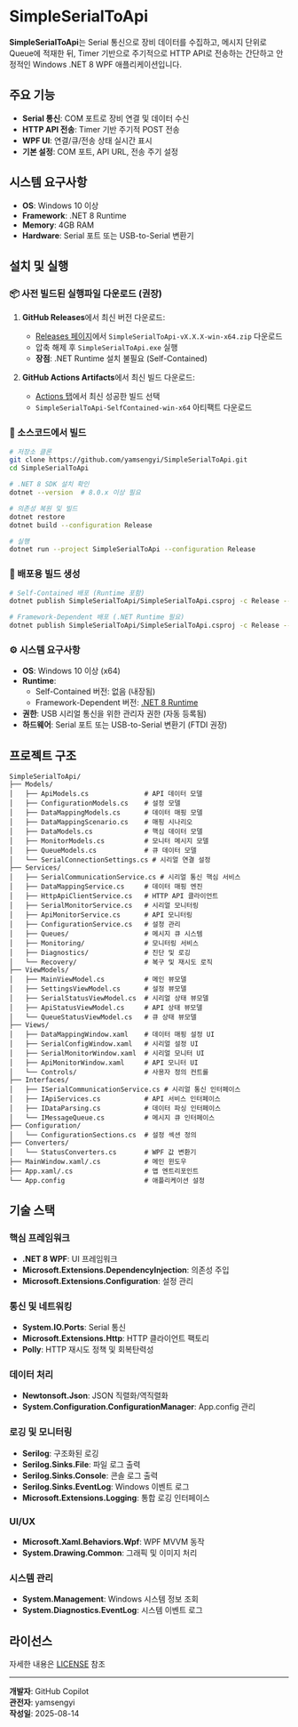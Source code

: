 # SimpleSerialToApi

**SimpleSerialToApi**는 Serial 통신으로 장비 데이터를 수집하고, 메시지 단위로 Queue에 적재한 뒤, Timer 기반으로 주기적으로 HTTP API로 전송하는 간단하고 안정적인 Windows .NET 8 WPF 애플리케이션입니다.

## 주요 기능

- **Serial 통신**: COM 포트로 장비 연결 및 데이터 수신
- **HTTP API 전송**: Timer 기반 주기적 POST 전송
- **WPF UI**: 연결/큐/전송 상태 실시간 표시
- **기본 설정**: COM 포트, API URL, 전송 주기 설정

## 시스템 요구사항

- **OS**: Windows 10 이상
- **Framework**: .NET 8 Runtime
- **Memory**: 4GB RAM
- **Hardware**: Serial 포트 또는 USB-to-Serial 변환기

## 설치 및 실행

### 📦 사전 빌드된 실행파일 다운로드 (권장)

1. **GitHub Releases**에서 최신 버전 다운로드:
   - [Releases 페이지](https://github.com/yamsengyi/SimpleSerialToApi/releases)에서 `SimpleSerialToApi-vX.X.X-win-x64.zip` 다운로드
   - 압축 해제 후 `SimpleSerialToApi.exe` 실행
   - **장점**: .NET Runtime 설치 불필요 (Self-Contained)

2. **GitHub Actions Artifacts**에서 최신 빌드 다운로드:
   - [Actions 탭](https://github.com/yamsengyi/SimpleSerialToApi/actions)에서 최신 성공한 빌드 선택
   - `SimpleSerialToApi-SelfContained-win-x64` 아티팩트 다운로드

### 🔨 소스코드에서 빌드

```bash
# 저장소 클론
git clone https://github.com/yamsengyi/SimpleSerialToApi.git
cd SimpleSerialToApi

# .NET 8 SDK 설치 확인
dotnet --version  # 8.0.x 이상 필요

# 의존성 복원 및 빌드
dotnet restore
dotnet build --configuration Release

# 실행
dotnet run --project SimpleSerialToApi --configuration Release
```

### 🚀 배포용 빌드 생성

```bash
# Self-Contained 배포 (Runtime 포함)
dotnet publish SimpleSerialToApi/SimpleSerialToApi.csproj -c Release --self-contained true -r win-x64 --output ./publish

# Framework-Dependent 배포 (.NET Runtime 필요)
dotnet publish SimpleSerialToApi/SimpleSerialToApi.csproj -c Release --self-contained false --output ./publish-fd
```

### ⚙️ 시스템 요구사항

- **OS**: Windows 10 이상 (x64)
- **Runtime**:
  - Self-Contained 버전: 없음 (내장됨)
  - Framework-Dependent 버전: [.NET 8 Runtime](https://dotnet.microsoft.com/download/dotnet/8.0)
- **권한**: USB 시리얼 통신을 위한 관리자 권한 (자동 등록됨)
- **하드웨어**: Serial 포트 또는 USB-to-Serial 변환기 (FTDI 권장)

## 프로젝트 구조

```
SimpleSerialToApi/
├── Models/
│   ├── ApiModels.cs              # API 데이터 모델
│   ├── ConfigurationModels.cs    # 설정 모델
│   ├── DataMappingModels.cs      # 데이터 매핑 모델
│   ├── DataMappingScenario.cs    # 매핑 시나리오
│   ├── DataModels.cs             # 핵심 데이터 모델
│   ├── MonitorModels.cs          # 모니터 메시지 모델
│   ├── QueueModels.cs            # 큐 데이터 모델
│   └── SerialConnectionSettings.cs # 시리얼 연결 설정
├── Services/
│   ├── SerialCommunicationService.cs # 시리얼 통신 핵심 서비스
│   ├── DataMappingService.cs     # 데이터 매핑 엔진
│   ├── HttpApiClientService.cs   # HTTP API 클라이언트
│   ├── SerialMonitorService.cs   # 시리얼 모니터링
│   ├── ApiMonitorService.cs      # API 모니터링
│   ├── ConfigurationService.cs   # 설정 관리
│   ├── Queues/                   # 메시지 큐 시스템
│   ├── Monitoring/               # 모니터링 서비스
│   ├── Diagnostics/              # 진단 및 로깅
│   └── Recovery/                 # 복구 및 재시도 로직
├── ViewModels/
│   ├── MainViewModel.cs          # 메인 뷰모델
│   ├── SettingsViewModel.cs      # 설정 뷰모델
│   ├── SerialStatusViewModel.cs  # 시리얼 상태 뷰모델
│   ├── ApiStatusViewModel.cs     # API 상태 뷰모델
│   └── QueueStatusViewModel.cs   # 큐 상태 뷰모델
├── Views/
│   ├── DataMappingWindow.xaml    # 데이터 매핑 설정 UI
│   ├── SerialConfigWindow.xaml   # 시리얼 설정 UI
│   ├── SerialMonitorWindow.xaml  # 시리얼 모니터 UI
│   ├── ApiMonitorWindow.xaml     # API 모니터 UI
│   └── Controls/                 # 사용자 정의 컨트롤
├── Interfaces/
│   ├── ISerialCommunicationService.cs # 시리얼 통신 인터페이스
│   ├── IApiServices.cs           # API 서비스 인터페이스
│   ├── IDataParsing.cs           # 데이터 파싱 인터페이스
│   └── IMessageQueue.cs          # 메시지 큐 인터페이스
├── Configuration/
│   └── ConfigurationSections.cs  # 설정 섹션 정의
├── Converters/
│   └── StatusConverters.cs       # WPF 값 변환기
├── MainWindow.xaml/.cs           # 메인 윈도우
├── App.xaml/.cs                  # 앱 엔트리포인트
└── App.config                    # 애플리케이션 설정
```

## 기술 스택

### 핵심 프레임워크
- **.NET 8 WPF**: UI 프레임워크
- **Microsoft.Extensions.DependencyInjection**: 의존성 주입
- **Microsoft.Extensions.Configuration**: 설정 관리

### 통신 및 네트워킹
- **System.IO.Ports**: Serial 통신
- **Microsoft.Extensions.Http**: HTTP 클라이언트 팩토리
- **Polly**: HTTP 재시도 정책 및 회복탄력성

### 데이터 처리
- **Newtonsoft.Json**: JSON 직렬화/역직렬화
- **System.Configuration.ConfigurationManager**: App.config 관리

### 로깅 및 모니터링
- **Serilog**: 구조화된 로깅
- **Serilog.Sinks.File**: 파일 로그 출력
- **Serilog.Sinks.Console**: 콘솔 로그 출력
- **Serilog.Sinks.EventLog**: Windows 이벤트 로그
- **Microsoft.Extensions.Logging**: 통합 로깅 인터페이스

### UI/UX
- **Microsoft.Xaml.Behaviors.Wpf**: WPF MVVM 동작
- **System.Drawing.Common**: 그래픽 및 이미지 처리

### 시스템 관리
- **System.Management**: Windows 시스템 정보 조회
- **System.Diagnostics.EventLog**: 시스템 이벤트 로그

## 라이선스

자세한 내용은 [LICENSE](doc/LICENSE.md) 참조

---

**개발자**: GitHub Copilot  
**관전자**: yamsengyi  
**작성일**: 2025-08-14
